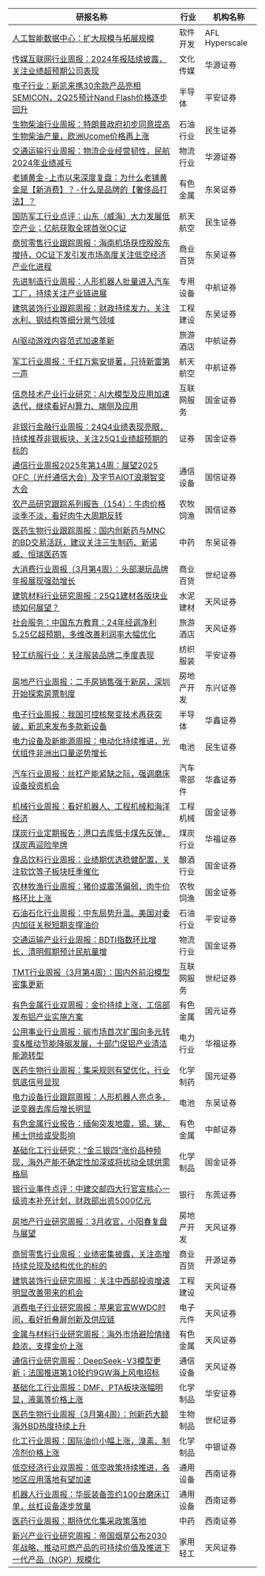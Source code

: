 | 研报名称 | 行业 | 机构名称 |
|------|----------|--------------|
| [人工智能数据中心：扩大规模与拓展规模](https://pdf.dfcfw.com/pdf/H3_AP202503301649134517_1.pdf?1743410618000.pdf) | 软件开发 | AFL Hyperscale| 
| [传媒互联网行业周报：2024年报陆续披露，关注业绩超预期公司表现](https://pdf.dfcfw.com/pdf/H3_AP202503301649235147_1.pdf?1743409545000.pdf) | 文化传媒 | 华源证券| 
| [电子行业：新凯来携30余款产品亮相SEMICON，2Q25预计Nand Flash价格逐步回升](https://pdf.dfcfw.com/pdf/H3_AP202503301649235070_1.pdf?1743404971000.pdf) | 半导体 | 平安证券| 
| [生物柴油行业周报：特朗普政府初步同意提高生物柴油产量，欧洲Ucome价格再上涨](https://pdf.dfcfw.com/pdf/H3_AP202503301649249067_1.pdf?1743409545000.pdf) | 石油行业 | 民生证券| 
| [交通运输行业周报：物流企业经营韧性，民航2024年业绩减亏](https://pdf.dfcfw.com/pdf/H3_AP202503301649213747_1.pdf?1743406734000.pdf) | 物流行业 | 华源证券| 
| [老铺黄金-上市以来深度复盘：为什么老铺黄金是【新消费】？-什么是品牌的【奢侈品打法】？](https://pdf.dfcfw.com/pdf/H3_AP202503311649265562_1.pdf?1743413204000.pdf) | 有色金属 | 东吴证券| 
| [国防军工行业点评：山东（威海）大力发展低空产业；亿航获取全球首张OC证](https://pdf.dfcfw.com/pdf/H3_AP202503301649249106_1.pdf?1743410313000.pdf) | 航天航空 | 民生证券| 
| [商贸零售行业跟踪周报：海南机场获控股股东增持，OC证下发引发市场高度关注低空经济产业化进程](https://pdf.dfcfw.com/pdf/H3_AP202503311649277539_1.pdf?1743384127000.pdf) | 商业百货 | 东吴证券| 
| [先进制造行业周报：人形机器人批量进入汽车工厂，持续关注产业链进展](https://pdf.dfcfw.com/pdf/H3_AP202503311649406205_1.pdf?1743413511000.pdf) | 专用设备 | 中航证券| 
| [建筑装饰行业跟踪周报：财政持续发力，关注水利、钢结构等细分景气领域](https://pdf.dfcfw.com/pdf/H3_AP202503311649277482_1.pdf?1743382940000.pdf) | 工程建设 | 东吴证券| 
| [AI驱动游戏内容范式加速革新](https://pdf.dfcfw.com/pdf/H3_AP202503311649406225_1.pdf?1743406515000.pdf) | 旅游酒店 | 中航证券| 
| [军工行业周报：千红万紫安排著，只待新雷第一声](https://pdf.dfcfw.com/pdf/H3_AP202503311649406197_1.pdf?1743406129000.pdf) | 航天航空 | 中航证券| 
| [信息技术产业行业研究：AI大模型及应用加速迭代，继续看好AI算力、端侧及应用](https://pdf.dfcfw.com/pdf/H3_AP202503311649427630_1.pdf?1743412202000.pdf) | 互联网服务 | 国金证券| 
| [非银行金融行业周报：24Q4业绩表现亮眼，持续推荐非银板块，关注25Q1业绩超预期的标的](https://pdf.dfcfw.com/pdf/H3_AP202503311649432492_1.pdf?1743410049000.pdf) | 证券 | 国金证券| 
| [通信行业周报2025年第14周：展望2025 OFC（光纤通信大会）及字节AIOT浪潮智变大会](https://pdf.dfcfw.com/pdf/H3_AP202503311649434937_1.pdf?1743410723000.pdf) | 通信设备 | 国信证券| 
| [农产品研究跟踪系列报告（154）：牛肉价格淡季不淡，看好肉牛大周期反转](https://pdf.dfcfw.com/pdf/H3_AP202503311649434918_1.pdf?1743411677000.pdf) | 农牧饲渔 | 国信证券| 
| [医药生物行业跟踪周报：国内创新药与MNC的BD交易活跃，建议关注三生制药、新诺威、恒瑞医药等](https://pdf.dfcfw.com/pdf/H3_AP202503311649434880_1.pdf?1743410519000.pdf) | 中药 | 东吴证券| 
| [大消费行业周报（3月第4周）：头部潮玩品牌年报展现强劲增长](https://pdf.dfcfw.com/pdf/H3_AP202503311649437646_1.pdf?1743411166000.pdf) | 商业百货 | 世纪证券| 
| [建筑材料行业研究周报：25Q1建材各版块业绩如何展望？](https://pdf.dfcfw.com/pdf/H3_AP202503311649434938_1.pdf?1743410723000.pdf) | 水泥建材 | 天风证券| 
| [社会服务：中国东方教育：24年经调净利5.25亿超预期，多维改善利润率大幅优化](https://pdf.dfcfw.com/pdf/H3_AP202503311649437612_1.pdf?1743413288000.pdf) | 旅游酒店 | 天风证券| 
| [轻工纺服行业：关注服装品牌二季度表现](https://pdf.dfcfw.com/pdf/H3_AP202503311649427624_1.pdf?1743413096000.pdf) | 纺织服装 | 平安证券| 
| [房地产行业周报：二手房销售强于新房，深圳开始探索房票制度](https://pdf.dfcfw.com/pdf/H3_AP202503311649439375_1.pdf?1743411450000.pdf) | 房地产开发 | 东兴证券| 
| [电子行业周报：我国可控核聚变技术再获突破，新凯来发布多款新设备](https://pdf.dfcfw.com/pdf/H3_AP202503311649439386_1.pdf?1743411561000.pdf) | 半导体 | 华鑫证券| 
| [电力设备及新能源周报：电动化持续推进，光伏组件非洲出口量逆势增长](https://pdf.dfcfw.com/pdf/H3_AP202503311649447821_1.pdf?1743412734000.pdf) | 电池 | 民生证券| 
| [汽车行业周报：丝杠产能紧缺之际，强调磨床设备投资机会](https://pdf.dfcfw.com/pdf/H3_AP202503311649444324_1.pdf?1743412303000.pdf) | 汽车零部件 | 华鑫证券| 
| [机械行业周报：看好机器人、工程机械和海洋经济](https://pdf.dfcfw.com/pdf/H3_AP202503311649459596_1.pdf?1743414610000.pdf) | 工程机械 | 国金证券| 
| [煤炭行业定期报告：港口去库低卡煤先反弹，煤炭再迎险举牌](https://pdf.dfcfw.com/pdf/H3_AP202503311649459908_1.pdf?1743414701000.pdf) | 煤炭行业 | 华福证券| 
| [食品饮料行业周报：业绩期优选稳健配置，关注软饮等子板块旺季催化](https://pdf.dfcfw.com/pdf/H3_AP202503311649459651_1.pdf?1743414610000.pdf) | 酿酒行业 | 国金证券| 
| [农林牧渔行业周报：猪价或震荡偏弱，肉牛价格环比上涨](https://pdf.dfcfw.com/pdf/H3_AP202503311649461175_1.pdf?1743414812000.pdf) | 农牧饲渔 | 国金证券| 
| [石油石化行业周报：中东局势升温、美国对委内加征关税短期支撑油价](https://pdf.dfcfw.com/pdf/H3_AP202503311649461480_1.pdf?1743414812000.pdf) | 石油行业 | 平安证券| 
| [交通运输产业行业周报：BDTI指数环比增长，清明假期预计民航量增](https://pdf.dfcfw.com/pdf/H3_AP202503311649461027_1.pdf?1743414812000.pdf) | 物流行业 | 国金证券| 
| [TMT行业周报（3月第4周）：国内外前沿模型密集更新](https://pdf.dfcfw.com/pdf/H3_AP202503311649437649_1.pdf?1743411166000.pdf) | 互联网服务 | 世纪证券| 
| [有色金属行业双周报：金价持续上涨，工信部发布铝产业实施方案](https://pdf.dfcfw.com/pdf/H3_AP202503311649462560_1.pdf?1743414896000.pdf) | 有色金属 | 国元证券| 
| [公用事业行业周报：碳市场首次扩围向多元转变&推动节能降碳发展，十部门促铝产业清洁能源转型](https://pdf.dfcfw.com/pdf/H3_AP202503311649462157_1.pdf?1743414896000.pdf) | 电力行业 | 华福证券| 
| [医药生物行业周报：集采规则有望优化，行业筑底信号显现](https://pdf.dfcfw.com/pdf/H3_AP202503311649462603_1.pdf?1743414896000.pdf) | 化学制药 | 国元证券| 
| [电力设备行业跟踪周报：人形机器人亮点多，逆变器去库后增长明显](https://pdf.dfcfw.com/pdf/H3_AP202503311649462788_1.pdf?1743414978000.pdf) | 电池 | 东吴证券| 
| [有色金属行业报告：缅甸突发地震，锡、锑、稀土供给或受影响](https://pdf.dfcfw.com/pdf/H3_AP202503311649471489_1.pdf?1743416046000.pdf) | 有色金属 | 中邮证券| 
| [基础化工行业研究：“金三银四”涨价品种频现，海外产能不确定性加深或将扰动全球供需格局](https://pdf.dfcfw.com/pdf/H3_AP202503311649475752_1.pdf?1743416718000.pdf) | 化学制品 | 国金证券| 
| [银行业事件点评：中建交邮四大行官宣核心一级资本补充计划，财政部出资5000亿元](https://pdf.dfcfw.com/pdf/H3_AP202503311649477396_1.pdf?1743416897000.pdf) | 银行 | 东莞证券| 
| [房地产行业研究周报：3月收官，小阳春复盘与展望](https://pdf.dfcfw.com/pdf/H3_AP202503311649478693_1.pdf?1743417114000.pdf) | 房地产开发 | 天风证券| 
| [商贸零售行业周报：业绩密集披露，关注高增持续兑现及结构优化的标的](https://pdf.dfcfw.com/pdf/H3_AP202503311649477374_1.pdf?1743416801000.pdf) | 商业百货 | 开源证券| 
| [建筑装饰行业研究周报：关注中西部投资增速明显改善带来的机会](https://pdf.dfcfw.com/pdf/H3_AP202503311649478685_1.pdf?1743417114000.pdf) | 工程建设 | 天风证券| 
| [消费电子行业研究周报：苹果官宣WWDC时间，看好折叠屏创新及供应链](https://pdf.dfcfw.com/pdf/H3_AP202503311649478703_1.pdf?1743417114000.pdf) | 电子元件 | 天风证券| 
| [金属与材料行业研究周报：海外市场避险情绪趋浓，支撑金价上涨](https://pdf.dfcfw.com/pdf/H3_AP202503311649481884_1.pdf?1743417615000.pdf) | 有色金属 | 天风证券| 
| [通信行业研究周报：DeepSeek-V3模型更新；法国推进第10轮约9GW海上风电招标](https://pdf.dfcfw.com/pdf/H3_AP202503311649478711_1.pdf?1743417219000.pdf) | 通信设备 | 天风证券| 
| [基础化工行业周报：DMF、PTA板块涨幅明显，液氯等价格上涨](https://pdf.dfcfw.com/pdf/H3_AP202503311649491688_1.pdf?1743419703000.pdf) | 化学制品 | 华安证券| 
| [医药生物行业周报（3月第4周）：创新药大额海外BD热度持续上升](https://pdf.dfcfw.com/pdf/H3_AP202503311649481880_1.pdf?1743417615000.pdf) | 生物制品 | 世纪证券| 
| [化工行业周报：国际油价小幅上涨，溴素、制冷剂价格上涨](https://pdf.dfcfw.com/pdf/H3_AP202503311649486554_1.pdf?1743419309000.pdf) | 化学制品 | 中银证券| 
| [低空经济行业双周报：低空政策持续推进，各地区应用落地有望加速](https://pdf.dfcfw.com/pdf/H3_AP202503311649502523_1.pdf?1743422425000.pdf) | 通用设备 | 西南证券| 
| [机器人行业周报：华辰装备签约100台磨床订单，丝杠设备逐步放量](https://pdf.dfcfw.com/pdf/H3_AP202503311649502521_1.pdf?1743422425000.pdf) | 通用设备 | 西南证券| 
| [医药行业周报：期待优化集采政策落地](https://pdf.dfcfw.com/pdf/H3_AP202503311649502524_1.pdf?1743422425000.pdf) | 中药 | 西南证券| 
| [新兴产业行业研究周报：帝国烟草公布2030年战略，推动可燃产品的可持续价值及推进下一代产品（NGP）规模化](https://pdf.dfcfw.com/pdf/H3_AP202503311649509891_1.pdf?1743422744000.pdf) | 家用轻工 | 天风证券| 
